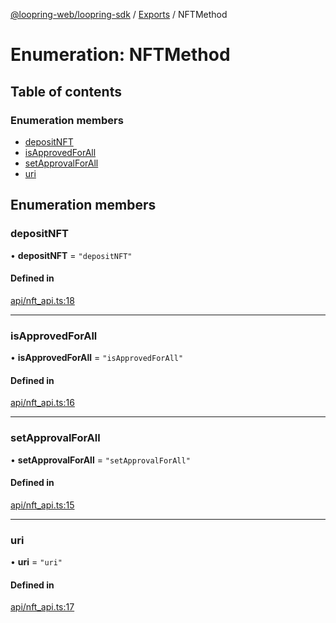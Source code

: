 [@loopring-web/loopring-sdk](../README.md) / [Exports](../modules.md) / NFTMethod

# Enumeration: NFTMethod

## Table of contents

### Enumeration members

- [depositNFT](NFTMethod.md#depositnft)
- [isApprovedForAll](NFTMethod.md#isapprovedforall)
- [setApprovalForAll](NFTMethod.md#setapprovalforall)
- [uri](NFTMethod.md#uri)

## Enumeration members

### depositNFT

• **depositNFT** = `"depositNFT"`

#### Defined in

[api/nft_api.ts:18](https://github.com/Loopring/loopring_sdk/blob/f560ad6/src/api/nft_api.ts#L18)

___

### isApprovedForAll

• **isApprovedForAll** = `"isApprovedForAll"`

#### Defined in

[api/nft_api.ts:16](https://github.com/Loopring/loopring_sdk/blob/f560ad6/src/api/nft_api.ts#L16)

___

### setApprovalForAll

• **setApprovalForAll** = `"setApprovalForAll"`

#### Defined in

[api/nft_api.ts:15](https://github.com/Loopring/loopring_sdk/blob/f560ad6/src/api/nft_api.ts#L15)

___

### uri

• **uri** = `"uri"`

#### Defined in

[api/nft_api.ts:17](https://github.com/Loopring/loopring_sdk/blob/f560ad6/src/api/nft_api.ts#L17)
